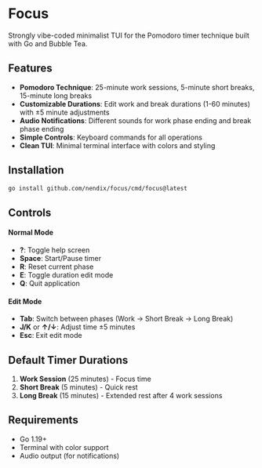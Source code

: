 # Focus

Strongly vibe-coded minimalist TUI for the Pomodoro timer technique built with Go and Bubble Tea.

## Features

- **Pomodoro Technique**: 25-minute work sessions, 5-minute short breaks, 15-minute long breaks
- **Customizable Durations**: Edit work and break durations (1-60 minutes) with ±5 minute adjustments
- **Audio Notifications**: Different sounds for work phase ending and break phase ending
- **Simple Controls**: Keyboard commands for all operations
- **Clean TUI**: Minimal terminal interface with colors and styling

## Installation
```bash
go install github.com/nendix/focus/cmd/focus@latest
```

## Controls

#### Normal Mode
- **?**: Toggle help screen
- **Space**: Start/Pause timer
- **R**: Reset current phase
- **E**: Toggle duration edit mode
- **Q**: Quit application

#### Edit Mode
- **Tab**: Switch between phases (Work → Short Break → Long Break)  
- **J/K** or **↑/↓**: Adjust time ±5 minutes
- **Esc**: Exit edit mode

## Default Timer Durations

1. **Work Session** (25 minutes) - Focus time
2. **Short Break** (5 minutes) - Quick rest  
3. **Long Break** (15 minutes) - Extended rest after 4 work sessions

## Requirements

- Go 1.19+
- Terminal with color support
- Audio output (for notifications)
